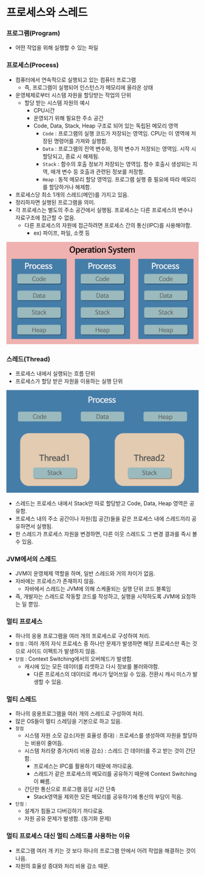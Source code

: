 # 프로세스와 스레드

### 프로그램(Program)

- 어떤 작업을 위해 실행할 수 있는 파일

### 프로세스(Process)

- 컴퓨터에서 연속적으로 실행되고 있는 컴퓨터 프로그램
    - 즉, 프로그램이 실행되어 인스턴스가 메모리에 올라온 상태
- 운영체제로부터 시스템 자원을 할당받는 작업의 단위
    - 할당 받는 시스템 자원의 예시
        - CPU시간
        - 운영되기 위해 필요한 주소 공간
        - Code, Data, Stack, Heap 구조로 되어 있는 독립된 메모리 영역
            - `Code` : 프로그램의 실행 코드가 저장되는 영역임. CPU는 이 영역에 저장된 명령어를 가져와 실행함.
            - `Data` : 프로그램의 전역 변수와, 정적 변수가 저장되는 영역임. 시작 시 할당되고, 종료 시 해제됨.
            - `Stack` : 함수의 호출 정보가 저장되는 영역임. 함수 호출시 생성되는 지역, 매개 변수 등 호출과 관련된 정보를 저장함.
            - `Heap` : 동적 메모리 할당 영역임. 프로그램 실행 중 필요에 따라 메모리를 할당하거나 해제함.
- 프로세스당 최소 1개의 스레드(메인)를 가지고 있음.
- 정리하자면 실행된 프로그램을 의미.
- 각 프로세스는 별도의 주소 공간에서 실행됨. 프로세스는 다른 프로세스의 변수나 자료구조에 접근할 수 없음.
    - 다른 프로세스의 자원에 접근하려면 프로세스 간의 통신(IPC)를 사용해야함.
        - ex) 파이프, 파일, 소켓 등

![](images/process.png)

### 스레드(Thread)

- 프로세스 내에서 실행되는 흐름 단위
- 프로세스가 할당 받은 자원을 이용하는 실행 단위

![](images/thread.png)

- 스레드는 프로세스 내에서 Stack만 따로 할당받고 Code, Data, Heap 영역은 공유함.
- 프로세스 내의 주소 공간이나 자원(힙 공간)들을 같은 프로세스 내에 스레드끼리 공유하면서 실행됨.
- 한 스레드가 프로세스 자원을 변경하면, 다른 이웃 스레드도 그 변경 결과를 즉시 볼 수 있음.

### JVM에서의 스레드

- JVM이 운영체제 역할을 하며, 일반 스레드와 거의 차이가 없음.
- 자바에는 프로세스가 존재하지 않음.
    - 자바에서 스레드는 JVM에 의해 스케줄되는 실행 단위 코드 블록임
- 즉, 개발자는 스레드로 작동할 코드를 작성하고, 실행을 시작하도록 JVM에 요청하는 일 뿐임.

### 멀티 프로세스

- 하나의 응용 프로그램을 여러 개의 프로세스로 구성하여 처리.
- `장점` : 여러 개의 자식 프로세스 중 하나만 문제가 발생하면 해당 프로세스만 죽는 것으로 사이드 이펙트가 발생하지 않음.
- `단점` : Context Switching에서의 오버헤드가 발생함.
    - 캐시에 있는 모든 데이터를 리셋하고 다시 정보를 불러와야함.
        - 다른 프로세스의 데이터로 캐시가 덮어쓰일 수 있음. 전환시 캐시 미스가 발생할 수 있음.

### 멀티 스레드

- 하나의 응용프로그램을 여러 개의 스레드로 구성하여 처리.
- 많은 OS들이 멀티 스레딩을 기본으로 하고 있음.
- `장점`
    - 시스템 자원 소모 감소(자원 효율성 증대) : 프로세스를 생성하여 자원을 할당하는 비용이 줄어듬.
    - 시스템 처리량 증가(처리 비용 감소) : 스레드 간 데이터를 주고 받는 것이 간단함.
        - 프로세스는 IPC를 활용하기 때문에 까다로움.
        - 스레드가 같은 프로세스의 메모리를 공유하기 때문에 Context Switching이 빠름.
    - 간단한 통신으로 프로그램 응답 시간 단축
        - Stack영역을 제외한 모든 메모리를 공유하기에 통신의 부담이 적음.
- `단점` :
    - 설계가 힘들고 디버깅하기 까다로움.
    - 자원 공유 문제가 발생함. (동기화 문제)

### 멀티 프로세스 대신 멀티 스레드를 사용하는 이유

- 프로그램 여러 개 키는 것 보다 하나의 프로그램 안에서 어려 작업을 해결하는 것이 나음.
- 자원의 효율성 증대와 처리 비용 감소 때문.